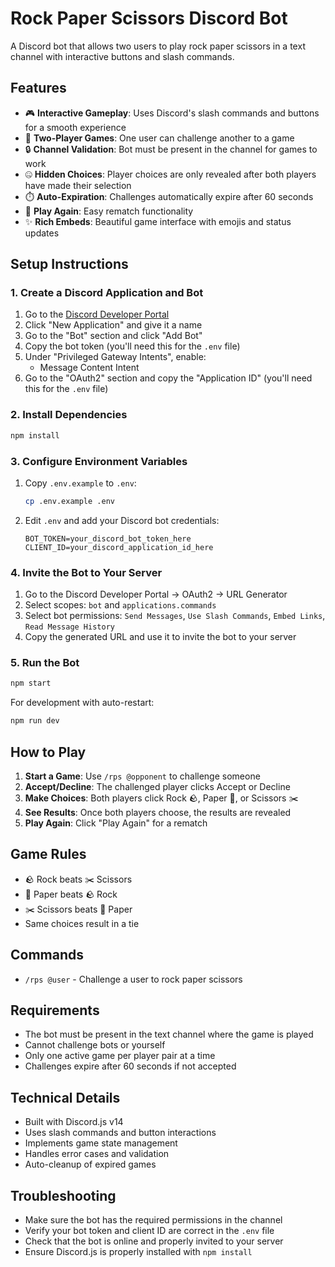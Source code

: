 # Rock Paper Scissors Discord Bot

A Discord bot that allows two users to play rock paper scissors in a text channel with interactive buttons and slash commands.

## Features

- 🎮 **Interactive Gameplay**: Uses Discord's slash commands and buttons for a smooth experience
- 👥 **Two-Player Games**: One user can challenge another to a game
- 🔒 **Channel Validation**: Bot must be present in the channel for games to work
- 🤐 **Hidden Choices**: Player choices are only revealed after both players have made their selection
- ⏱️ **Auto-Expiration**: Challenges automatically expire after 60 seconds
- 🔄 **Play Again**: Easy rematch functionality
- ✨ **Rich Embeds**: Beautiful game interface with emojis and status updates

## Setup Instructions

### 1. Create a Discord Application and Bot

1. Go to the [Discord Developer Portal](https://discord.com/developers/applications)
2. Click "New Application" and give it a name
3. Go to the "Bot" section and click "Add Bot"
4. Copy the bot token (you'll need this for the `.env` file)
5. Under "Privileged Gateway Intents", enable:
   - Message Content Intent
6. Go to the "OAuth2" section and copy the "Application ID" (you'll need this for the `.env` file)

### 2. Install Dependencies

```bash
npm install
```

### 3. Configure Environment Variables

1. Copy `.env.example` to `.env`:

   ```bash
   cp .env.example .env
   ```

2. Edit `.env` and add your Discord bot credentials:

   ```env
   BOT_TOKEN=your_discord_bot_token_here
   CLIENT_ID=your_discord_application_id_here
   ```

### 4. Invite the Bot to Your Server

1. Go to the Discord Developer Portal → OAuth2 → URL Generator
2. Select scopes: `bot` and `applications.commands`
3. Select bot permissions: `Send Messages`, `Use Slash Commands`, `Embed Links`, `Read Message History`
4. Copy the generated URL and use it to invite the bot to your server

### 5. Run the Bot

```bash
npm start
```

For development with auto-restart:

```bash
npm run dev
```

## How to Play

1. **Start a Game**: Use `/rps @opponent` to challenge someone
2. **Accept/Decline**: The challenged player clicks Accept or Decline
3. **Make Choices**: Both players click Rock 🪨, Paper 📄, or Scissors ✂️
4. **See Results**: Once both players choose, the results are revealed
5. **Play Again**: Click "Play Again" for a rematch

## Game Rules

- 🪨 Rock beats ✂️ Scissors
- 📄 Paper beats 🪨 Rock
- ✂️ Scissors beats 📄 Paper
- Same choices result in a tie

## Commands

- `/rps @user` - Challenge a user to rock paper scissors

## Requirements

- The bot must be present in the text channel where the game is played
- Cannot challenge bots or yourself
- Only one active game per player pair at a time
- Challenges expire after 60 seconds if not accepted

## Technical Details

- Built with Discord.js v14
- Uses slash commands and button interactions
- Implements game state management
- Handles error cases and validation
- Auto-cleanup of expired games

## Troubleshooting

- Make sure the bot has the required permissions in the channel
- Verify your bot token and client ID are correct in the `.env` file
- Check that the bot is online and properly invited to your server
- Ensure Discord.js is properly installed with `npm install`
